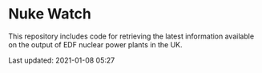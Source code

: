 # Nuke Watch

This repository includes code for retrieving the latest information available on the output of EDF nuclear power plants in the UK.

Last updated: 2021-01-08 05:27